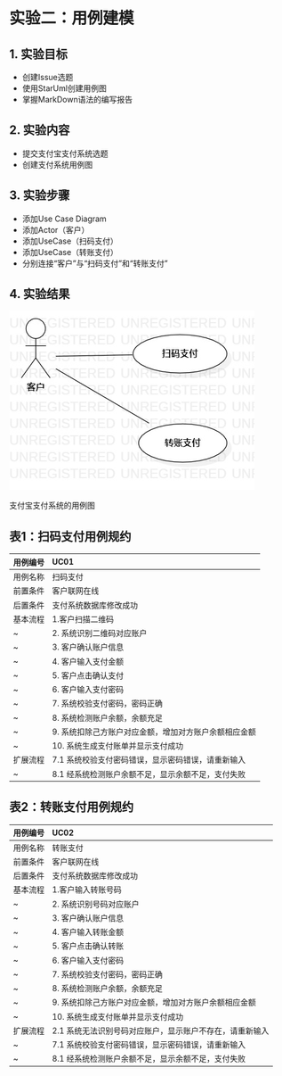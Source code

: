 # 实验二：用例建模

## 1. 实验目标

- 创建Issue选题
- 使用StarUml创建用例图
- 掌握MarkDown语法的编写报告

## 2. 实验内容

- 提交支付宝支付系统选题
- 创建支付系统用例图
 
## 3. 实验步骤

- 添加Use Case Diagram
- 添加Actor（客户） 
- 添加UseCase（扫码支付） 
- 添加UseCase（转账支付） 
- 分别连接“客户”与“扫码支付”和“转账支付”  

## 4. 实验结果

![用例图](./lab2.jpg)

支付宝支付系统的用例图

## 表1：扫码支付用例规约  

用例编号  | UC01 | 
-|:-|   
用例名称  | 扫码支付  | 
前置条件  | 客户联网在线   | 
后置条件  | 支付系统数据库修改成功  | 
基本流程  | 1.客户扫描二维码 | 
~| 2. 系统识别二维码对应账户| 
~| 3. 客户确认账户信息  | 
~| 4. 客户输入支付金额  | 
~| 5. 客户点击确认支付  | 
~| 6. 客户输入支付密码  | 
~| 7. 系统校验支付密码，密码正确  | 
~| 8. 系统检测账户余额，余额充足  | 
~| 9. 系统扣除己方账户对应金额，增加对方账户余额相应金额  | 
~| 10. 系统生成支付账单并显示支付成功   | 
 扩展流程 | 7.1 系统校验支付密码错误，显示密码错误，请重新输入  | 
~| 8.1 经系统检测账户余额不足，显示余额不足，支付失败  | 
## 表2：转账支付用例规约   
 
用例编号  | UC02 | 
-|:-|  
用例名称  | 转账支付  | 
前置条件  | 客户联网在线  | 
后置条件  | 支付系统数据库修改成功  | 
基本流程  | 1.客户输入转账号码| 
~| 2. 系统识别号码对应账户 |
~| 3. 客户确认账户信息  | 
~| 4. 客户输入转账金额  | 
~| 5. 客户点击确认转账  | 
~| 6. 客户输入支付密码  | 
~| 7. 系统校验支付密码，密码正确  | 
~| 8. 系统检测账户余额，余额充足  |
~| 9. 系统扣除己方账户对应金额，增加对方账户余额相应金额  | 
~| 10. 系统生成支付账单并显示支付成功   | 
 扩展流程 | 2.1 系统无法识别号码对应账户，显示账户不存在，请重新输入 |
~| 7.1 系统校验支付密码错误，显示密码错误，请重新输入  | 
~| 8.1 经系统检测账户余额不足，显示余额不足，支付失败  | 
 
